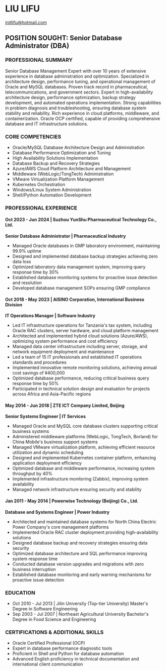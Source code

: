 # LIU LIFU

 initlifu@hotmail.com

## POSITION SOUGHT: Senior Database Administrator (DBA)

### PROFESSIONAL SUMMARY

Senior Database Management Expert with over 10 years of extensive experience in database administration and optimization. Specialized in architecture design, performance tuning, and operational management of Oracle and MySQL databases. Proven track record in pharmaceutical, telecommunications, and government sectors. Expert in high-availability architecture design, performance optimization, backup strategy development, and automated operations implementation. Strong capabilities in problem diagnosis and troubleshooting, ensuring database system stability and reliability. Rich experience in cloud platforms, middleware, and containerization. Oracle OCP certified, capable of providing comprehensive database and IT infrastructure solutions.

### CORE COMPETENCIES

* Oracle/MySQL Database Architecture Design and Administration
* Database Performance Optimization and Tuning
* High Availability Solutions Implementation
* Database Backup and Recovery Strategies
* Azure/AWS Cloud Platform Architecture and Management
* Middleware (WebLogic/TongTech) Administration
* VMware Virtualization Platform Management
* Kubernetes Orchestration
* Windows/Linux System Administration
* Shell/Python Automation Development

### PROFESSIONAL EXPERIENCE

#### Oct 2023 - Jun 2024 | Suzhou YunShu Pharmaceutical Technology Co., Ltd.

**Senior Database Administrator | Pharmaceutical Industry**

* Managed Oracle databases in GMP laboratory environment, maintaining 99.9% uptime
* Designed and implemented database backup strategies achieving zero data loss
* Optimized laboratory data management system, improving query response time by 30%
* Established database monitoring systems for proactive issue detection and resolution
* Developed database management SOPs ensuring GMP compliance

#### Oct 2018 - May 2023 | AISINO Corporation, International Business Division

**IT Operations Manager | Software Industry**

* Led IT infrastructure operations for Tanzania's tax system, including Oracle RAC clusters, server hardware, and cloud platform management
* Architected and implemented hybrid cloud solutions (Azure/AWS), optimizing system performance and cost efficiency
* Managed data center infrastructure including server, storage, and network equipment deployment and maintenance
* Led a team of 15 IT professionals and established IT operations standards and procedures
* Implemented innovative remote monitoring solutions, achieving annual cost savings of ¥400,000
* Optimized database performance, reducing critical business query response time by 50%
* Participated in technical solution design and evaluation for projects across Africa and Asia-Pacific regions

#### May 2014 - Jun 2018 | ZTE ICT Company Limited, Beijing

**Senior Systems Engineer | IT Services**

* Managed Oracle and MySQL core database clusters supporting critical business systems
* Administered middleware platforms (WebLogic, TongTech, Borland) for China Mobile's business support systems
* Managed VMware virtualization platform, achieving efficient resource utilization and dynamic scheduling
* Designed and implemented Kubernetes container platform, enhancing application deployment efficiency
* Optimized database and middleware performance, increasing system throughput by 40%
* Implemented infrastructure monitoring (Zabbix), improving system availability
* Managed network infrastructure ensuring security and stability

#### Jan 2011 - May 2014 | Powerwise Technology (Beijing) Co., Ltd.

**Database and Systems Engineer | Power Industry**

* Architected and maintained database systems for North China Electric Power Company's core management platforms
* Implemented Oracle RAC cluster deployment providing high-availability solutions
* Designed database backup and recovery strategies ensuring data security
* Optimized database architecture and SQL performance improving system response time
* Conducted database version upgrades and migrations with zero business interruption
* Established database monitoring and early warning mechanisms for proactive issue detection

### EDUCATION

* Oct 2010 - Jul 2013 | Jilin University (Top-tier University)
  Master's Degree in Software Engineering
* Sep 2003 - Jul 2007 | Northeast Agricultural University
  Bachelor's Degree in Food Science and Engineering

### CERTIFICATIONS & ADDITIONAL SKILLS

* Oracle Certified Professional (OCP)
* Expert in database performance diagnostic tools
* Proficient in Shell and Python for database automation
* Advanced English proficiency in technical documentation and international client communication
